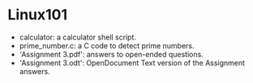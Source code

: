 # Linux101
* calculator: a calculator shell script.
* prime_number.c: a C code to detect prime numbers.
* 'Assignment 3.pdf': answers to open-ended questions.
* 'Assignment 3.odt': OpenDocument Text version of the Assignment answers.
